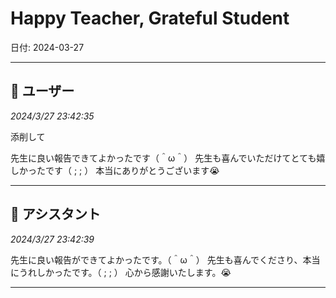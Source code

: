 # Happy Teacher, Grateful Student

日付: 2024-03-27

---

## 👤 ユーザー
*2024/3/27 23:42:35*

添削して

先生に良い報告できてよかったです（＾ω＾）
先生も喜んでいただけてとても嬉しかったです（ ;  ; ）
本当にありがとうございます😭

---

## 🤖 アシスタント
*2024/3/27 23:42:39*

先生に良い報告ができてよかったです。（＾ω＾）
先生も喜んでくださり、本当にうれしかったです。（ ;  ; ）
心から感謝いたします。😭

---
